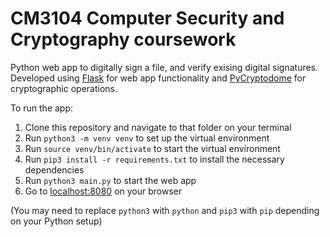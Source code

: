 # CM3104 Computer Security and Cryptography coursework

Python web app to digitally sign a file, and verify exising digital signatures. Developed using [Flask](https://flask.palletsprojects.com/) for web app functionality and [PyCryptodome](https://www.pycryptodome.org/) for cryptographic operations.

To run the app:

1. Clone this repository and navigate to that folder on your terminal
2. Run `python3 -m venv venv` to set up the virtual environment
3. Run `source venv/bin/activate` to start the virtual environment
4. Run `pip3 install -r requirements.txt` to install the necessary dependencies
5. Run `python3 main.py` to start the web app
6. Go to [localhost:8080](http://localhost:8080) on your browser

(You may need to replace `python3` with `python` and `pip3` with `pip` depending on your Python setup)
